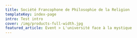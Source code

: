 ```yaml
---
title: Société Francophone de Philosophie de la Religion
templateKey: index-page
intro: Test intro
cover: /img/products-full-width.jpg
featured_article: Event > L'université face à la mystique
---
```

